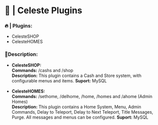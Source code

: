 <h1><b>👑 | Celeste Plugins</b></h1>

<h3>🔥 | Plugins:</h3>
<ul>
	<li>CelesteSHOP</li>
	<li>CelesteHOMES</li>
</ul>

<h3>📝Description:</h3>
<ul>
	<li><b>CelesteSHOP:</b></li>
	<b>Commands:</b> /cashs and /shop</br>
	<b>Description:</b> This plugin contains a Cash and Store system, with configurable menus and items.
	<b>Suport:</b> MySQL
	</br></br>
	<li><b>CelesteHOMES:</b></li>
	<b>Commands:</b> /sethome, /delhome, /home, /homes and /ahome (Admin Homes)</br>
	<b>Description:</b> This plugin contains a Home System, Menu, Admin Commands, Delay to Teleport, Delay to Next Teleport, Title Messages, Purge. All messages and menus can be configured.
	<b>Suport:</b> MySQL
<ul>

